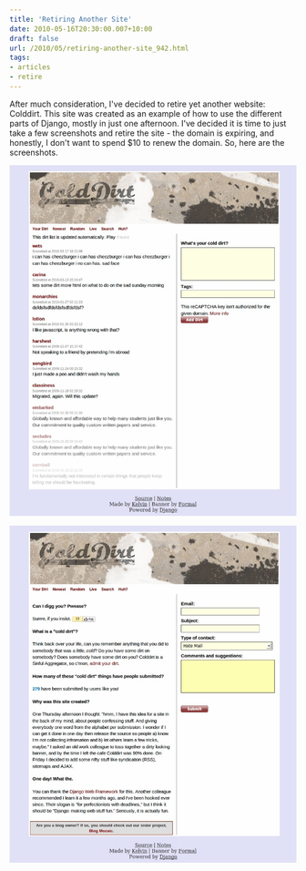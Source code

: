 ```yaml
---
title: 'Retiring Another Site'
date: 2010-05-16T20:30:00.007+10:00
draft: false
url: /2010/05/retiring-another-site_942.html
tags: 
- articles
- retire
---
```


After much consideration, I've decided to retire yet another website: Colddirt. This site was created as an example of how to use the different parts of Django, mostly in just one afternoon. I've decided it is time to just take a few screenshots and retire the site - the domain is expiring, and honestly, I don't want to spend $10 to renew the domain. So, here are the screenshots.

[![](colddirt_2.jpg)](colddirt_2.jpg)  
  
[![](colddirt_3.jpg)](colddirt_3.jpg)